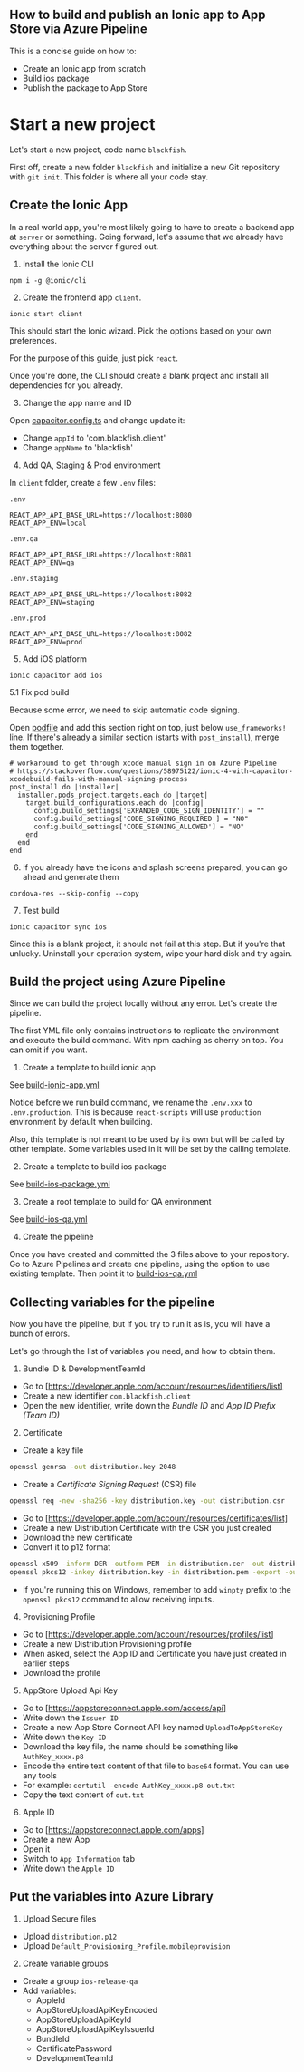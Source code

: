 ## How to build and publish an Ionic app to App Store via Azure Pipeline

This is a concise guide on how to:
- Create an Ionic app from scratch
- Build ios package
- Publish the package to App Store

# Start a new project

Let's start a new project, code name `blackfish`.

First off, create a new folder `blackfish` and initialize a new Git repository with `git init`. This folder is where all your code stay.

## Create the Ionic App

In a real world app, you're most likely going to have to create a backend app at `server` or something. Going forward, let's assume that we already have everything about the server figured out.

1. Install the Ionic CLI

`npm i -g @ionic/cli`

2. Create the frontend app `client`.

`ionic start client`

This should start the Ionic wizard. Pick the options based on your own preferences. 

For the purpose of this guide, just pick `react`.

Once you're done, the CLI should create a blank project and install all dependencies for you already.

3. Change the app name and ID

Open [capacitor.config.ts](capacitor.config.ts) and change update it:

- Change `appId` to 'com.blackfish.client'
- Change `appName` to 'blackfish'

4. Add QA, Staging & Prod environment

In `client` folder, create a few `.env` files:

`.env`
```
REACT_APP_API_BASE_URL=https://localhost:8080
REACT_APP_ENV=local
```

`.env.qa`
```
REACT_APP_API_BASE_URL=https://localhost:8081
REACT_APP_ENV=qa
```

`.env.staging`
```
REACT_APP_API_BASE_URL=https://localhost:8082
REACT_APP_ENV=staging
```

`.env.prod`
```
REACT_APP_API_BASE_URL=https://localhost:8082
REACT_APP_ENV=prod
```

5. Add iOS platform

`ionic capacitor add ios`

5.1 Fix pod build

Because some error, we need to skip automatic code signing.

Open [podfile](client/ios/App/Podfile) and add this section right on top, just below `use_frameworks!` line. If there's already a similar section (starts with `post_install`), merge them together.

```
# workaround to get through xcode manual sign in on Azure Pipeline
# https://stackoverflow.com/questions/58975122/ionic-4-with-capacitor-xcodebuild-fails-with-manual-signing-process
post_install do |installer|
  installer.pods_project.targets.each do |target|
    target.build_configurations.each do |config|
      config.build_settings['EXPANDED_CODE_SIGN_IDENTITY'] = ""
      config.build_settings['CODE_SIGNING_REQUIRED'] = "NO"
      config.build_settings['CODE_SIGNING_ALLOWED'] = "NO"
    end
  end
end
```

6. If you already have the icons and splash screens prepared, you can go ahead and generate them

`cordova-res --skip-config --copy`

7. Test build

`ionic capacitor sync ios`

Since this is a blank project, it should not fail at this step. But if you're that unlucky. Uninstall your operation system, wipe your hard disk and try again.

## Build the project using Azure Pipeline

Since we can build the project locally without any error. Let's create the pipeline.

The first YML file only contains instructions to replicate the environment and execute the build command. With npm caching as cherry on top. You can omit if you want.

1. Create a template to build ionic app

See [build-ionic-app.yml](client/pipelines/build-ionic-app.yml)

Notice before we run build command, we rename the `.env.xxx` to `.env.production`. This is because `react-scripts` will use `production` environment by default when building.

Also, this template is not meant to be used by its own but will be called by other template. Some variables used in it will be set by the calling template.

2. Create a template to build ios package

See [build-ios-package.yml](client/pipelines/build-ios-package.yml)

3. Create a root template to build for QA environment

See [build-ios-qa.yml](client/pipelines/build-ios-qa.yml)

4. Create the pipeline

Once you have created and committed the 3 files above to your repository. Go to Azure Pipelines and create one pipeline, using the option to use existing template. Then point it to [build-ios-qa.yml](client/pipelines/build-ios-qa.yml)

## Collecting variables for the pipeline

Now you have the pipeline, but if you try to run it as is, you will have a bunch of errors.

Let's go through the list of variables you need, and how to obtain them.

1. Bundle ID & DevelopmentTeamId

- Go to [https://developer.apple.com/account/resources/identifiers/list]
- Create a new identifier `com.blackfish.client`
- Open the new identifier, write down the *Bundle ID* and *App ID Prefix (Team ID)*

2. Certificate

- Create a key file

```bash
openssl genrsa -out distribution.key 2048
```

- Create a *Certificate Signing Request* (CSR) file 

```bash
openssl req -new -sha256 -key distribution.key -out distribution.csr
```

- Go to [https://developer.apple.com/account/resources/certificates/list]
- Create a new Distribution Certificate with the CSR you just created
- Download the new certificate
- Convert it to p12 format

```bash
openssl x509 -inform DER -outform PEM -in distribution.cer -out distribution.pem
openssl pkcs12 -inkey distribution.key -in distribution.pem -export -out distribution.p12
```

- If you're running this on Windows, remember to add `winpty` prefix to the `openssl pkcs12` command to allow receiving inputs.

4. Provisioning Profile

- Go to [https://developer.apple.com/account/resources/profiles/list]
- Create a new Distribution Provisioning profile
- When asked, select the App ID and Certificate you have just created in earlier steps
- Download the profile

5. AppStore Upload Api Key

- Go to [https://appstoreconnect.apple.com/access/api]
- Write down the `Issuer ID`
- Create a new App Store Connect API key named `UploadToAppStoreKey`
- Write down the `Key ID`
- Download the key file, the name should be something like `AuthKey_xxxx.p8`
- Encode the entire text content of that file to `base64` format. You can use any tools
- For example: `certutil -encode AuthKey_xxxx.p8 out.txt`
- Copy the text content of `out.txt`

6. Apple ID

- Go to [https://appstoreconnect.apple.com/apps]
- Create a new App
- Open it
- Switch to `App Information` tab
- Write down the `Apple ID`

## Put the variables into Azure Library

1. Upload Secure files

- Upload `distribution.p12`
- Upload `Default_Provisioning_Profile.mobileprovision`

2. Create variable groups

- Create a group `ios-release-qa`
- Add variables:
   - AppleId
   - AppStoreUploadApiKeyEncoded
   - AppStoreUploadApiKeyId
   - AppStoreUploadApiKeyIssuerId
   - BundleId
   - CertificatePassword
   - DevelopmentTeamId

